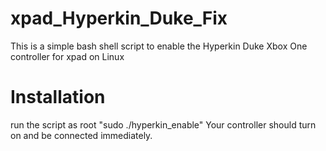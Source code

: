 # xpad_Hyperkin_Duke_Fix
This is a simple bash shell script to enable the Hyperkin Duke Xbox One controller for xpad on Linux 
# Installation
run the script as root
"sudo ./hyperkin_enable"
Your controller should turn on and be connected immediately.
